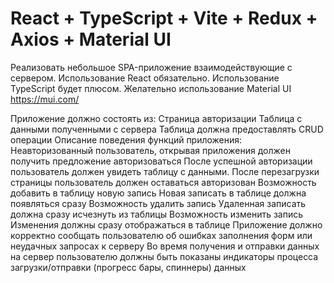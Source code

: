 # React + TypeScript + Vite + Redux + Axios + Material UI

Реализовать небольшое SPA-приложение взаимодействующие с сервером.
Использование React обязательно. 
Использование TypeScript будет плюсом.
Желательно использование Material UI https://mui.com/

Приложение должно состоять из:
Страница авторизации
Таблица с данными полученными с сервера
Таблица должна предоставлять CRUD операции
Описание поведения функций приложения:
Неавторизованный пользователь, открывая приложения должен получить предложение авторизоваться
После успешной авторизации пользователь должен увидеть таблицу с данными.
После перезагрузки страницы пользователь должен оставаться авторизован
Возможность добавить в таблицу новую запись
Новая записать в таблице должна появляться сразу
Возможность удалить запись
Удаленная записать должна сразу исчезнуть из таблицы
Возможность изменить запись
Изменения должны сразу отображаться в таблице
Приложение должно корректно сообщать пользователю об ошибках заполнения форм или неудачных запросах к серверу
Во время получения и отправки данных на сервер пользователю должны быть показаны индикаторы процесса загрузки/отправки (прогресс бары, спиннеры) данных

